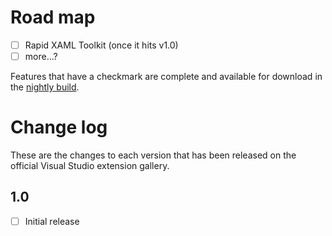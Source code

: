 # Road map

- [ ] Rapid XAML Toolkit (once it hits v1.0)
- [ ] more...?

Features that have a checkmark are complete and available for download in the [nightly build](http://vsixgallery.com/extension/UwpEssentials.4a541df8-8d9e-41fc-8e30-06f67c81588c/).

# Change log

These are the changes to each version that has been released
on the official Visual Studio extension gallery.

## 1.0

- [ ] Initial release
